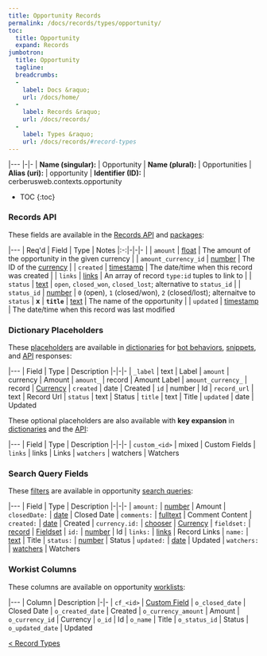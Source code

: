 ```yaml
---
title: Opportunity Records
permalink: /docs/records/types/opportunity/
toc:
  title: Opportunity
  expand: Records
jumbotron:
  title: Opportunity
  tagline: 
  breadcrumbs:
  -
    label: Docs &raquo;
    url: /docs/home/
  -
    label: Records &raquo;
    url: /docs/records/
  -
    label: Types &raquo;
    url: /docs/records/#record-types
---
```


|---
|-|-
| **Name (singular):** | Opportunity
| **Name (plural):** | Opportunities
| **Alias (uri):** | opportunity
| **Identifier (ID):** | cerberusweb.contexts.opportunity

* TOC
{:toc}

### Records API

These fields are available in the [Records API](/docs/api/endpoints/records/) and [packages](/docs/packages/):

|---
| Req'd | Field | Type | Notes
|:-:|-|-|-
|   | `amount` | [float](/docs/records/fields/types/float/) | The amount of the opportunity in the given currency 
|   | `amount_currency_id` | [number](/docs/records/fields/types/number/) | The ID of the [currency](/docs/records/types/currency/) 
|   | `created` | [timestamp](/docs/records/fields/types/timestamp/) | The date/time when this record was created 
|   | `links` | [links](/docs/records/fields/types/links/) | An array of record `type:id` tuples to link to 
|   | `status` | [text](/docs/records/fields/types/text/) | `open`, `closed_won`, `closed_lost`; alternative to `status_id` 
|   | `status_id` | [number](/docs/records/fields/types/number/) | `0` (open), `1` (closed/won), `2` (closed/lost); alternaitve to `status` 
| **x** | **`title`** | [text](/docs/records/fields/types/text/) | The name of the opportunity 
|   | `updated` | [timestamp](/docs/records/fields/types/timestamp/) | The date/time when this record was last modified 

### Dictionary Placeholders

These [placeholders](/docs/bots/scripting/placeholders/) are available in [dictionaries](/docs/bots/behaviors/dictionaries/) for [bot behaviors](/docs/bots/behaviors/), [snippets](/docs/snippets/), and [API](/docs/api/) responses:

|---
| Field | Type | Description
|-|-|-
| `_label` | text | Label
| `amount` | currency | Amount
| `amount_` | record | Amount Label
| `amount_currency_` | record | [Currency](/docs/records/types/currency/)
| `created` | date | Created
| `id` | number | Id
| `record_url` | text | Record Url
| `status` | text | Status
| `title` | text | Title
| `updated` | date | Updated

These optional placeholders are also available with **key expansion** in [dictionaries](/docs/bots/behaviors/dictionaries/#key-expansion) and the [API](/docs/api/responses/#expanding-keys-in-api-requests):

|---
| Field | Type | Description
|-|-|-
| `custom_<id>` | mixed | Custom Fields
| `links` | links | Links
| `watchers` | watchers | Watchers
	
### Search Query Fields

These [filters](/docs/search/filters/) are available in opportunity [search queries](/docs/search/):

|---
| Field | Type | Description
|-|-|-
| `amount:` | [number](/docs/search/filters/numbers/) | Amount
| `closedDate:` | [date](/docs/search/filters/dates/) | Closed Date
| `comments:` | [fulltext](/docs/search/filters/fulltext/) | Comment Content
| `created:` | [date](/docs/search/filters/dates/) | Created
| `currency.id:` | [chooser](/docs/search/filters/choosers/) | [Currency](/docs/records/types/currency/)
| `fieldset:` | [record](/docs/search/deep-search/) | [Fieldset](/docs/records/types/custom_fieldset/)
| `id:` | [number](/docs/search/filters/numbers/) | Id
| `links:` | [links](/docs/search/filters/links/) | Record Links
| `name:` | [text](/docs/search/filters/text/) | Title
| `status:` | [number](/docs/search/filters/numbers/) | Status
| `updated:` | [date](/docs/search/filters/dates/) | Updated
| `watchers:` | [watchers](/docs/search/filters/watchers/) | Watchers
	
### Workist Columns

These columns are available on opportunity [worklists](/docs/worklists/):

|---
| Column | Description
|-|-
| `cf_<id>` | [Custom Field](/docs/records/types/custom_Field/)
| `o_closed_date` | Closed Date
| `o_created_date` | Created
| `o_currency_amount` | Amount
| `o_currency_id` | Currency
| `o_id` | Id
| `o_name` | Title
| `o_status_id` | Status
| `o_updated_date` | Updated

<div class="section-nav">
	<div class="left">
		<a href="/docs/records/#record-types" class="prev">&lt; Record Types</a>
	</div>
	<div class="right align-right">
	</div>
</div>
<div class="clear"></div>